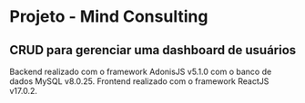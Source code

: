 # Projeto - Mind Consulting

## CRUD para gerenciar uma dashboard de usuários

Backend realizado com o framework AdonisJS v5.1.0 com o banco de dados MySQL v8.0.25. Frontend realizado com o framework ReactJS v17.0.2.
